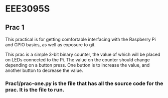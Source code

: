 # EEE3095S
## Prac 1
This practical is for getting comfortable interfacing with the Raspberry Pi and GPIO basics, as well as exposure to git.

This prac is a simple 3-bit binary counter, the value of which will be placed on LEDs connected to the Pi. The value on the counter should change depending on a button press. One button is to increase the value, and another button to decrease the value.

### Prac1/prac-one.py is the file that has all the source code for the prac. It is the file to run.
